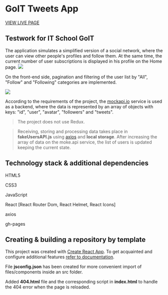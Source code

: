 # GoIT Tweets App 

[VIEW LIVE PAGE](https://opanchen.github.io/goit-testwork-01)

## Testwork for IT School GoIT



The application simulates a simplified version of a social network, where the user can view other people's profiles and follow them. 
At the same time, the current number of user subscriptions is displayed in his profile on the Home page.
![](https://media.giphy.com/media/IPBeQTADxa2iVPDYyh/giphy.gif)

On the front-end side, pagination and filtering of the user list by "All", "Follow" and "Following" categories are implemented.

![](https://media.giphy.com/media/v1.Y2lkPTc5MGI3NjExNTdiMTE4MTM3MmFjYTNmMDk2OTQ3YTU3NTQxMjYzZjUyNDVhNjE1NyZlcD12MV9pbnRlcm5hbF9naWZzX2dpZklkJmN0PWc/kjmJGCAluPInvK5s4t/giphy.gif)

According to the requirements of the project, the [mockapi.io](https://mockapi.io/) service is used as a backend, where the data is represented by an array of objects with keys: "id", "user", "avatar", "followers" and "tweets". 

> The project does not use Redux. 

> Receiving, storing and processing data takes place in __fakeUsersAPI.js__ using [axios](https://axios-http.com/) and __local storage__. 
After increasing the array of data on the moke.api service, the list of users is updated keeping the current state.


## Technology stack & additional dependencies

HTML5

CSS3

JavaScript

React [React Router Dom, React Helmet, React Icons]

axios

gh-pages

## Creating & building a repository by template

This project was created with
[Create React App](https://github.com/facebook/create-react-app). To get
acquainted and configure additional features
[refer to documentation](https://facebook.github.io/create-react-app/docs/getting-started).

File __jsconfig.json__ has been created for more convenient import of files/components inside an src folder. 

Added __404.html__ file and the corresponding script in __index.html__ to handle the 404  error when the page is reloaded.


